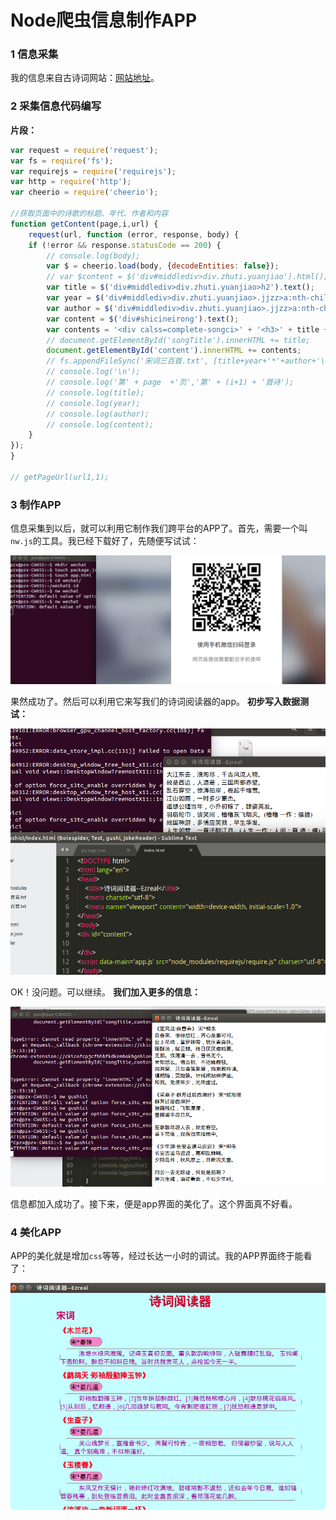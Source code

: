 # Node爬虫信息制作APP

### 1 信息采集
我的信息来自古诗词网站：[网站地址](http://www.shicimingju.com/shicimark/songcisanbaishou_1.html)。

### 2 采集信息代码编写
**片段：**
```JavaScript
var request = require('request');
var fs = require('fs');
var requirejs = require('requirejs');
var http = require('http');
var cheerio = require('cheerio');

//获取页面中的诗歌的标题、年代、作者和内容
function getContent(page,i,url) {
    request(url, function (error, response, body) {
    if (!error && response.statusCode == 200) {
        // console.log(body);
        var $ = cheerio.load(body, {decodeEntities: false});
        // var $content = $('div#middlediv>div.zhuti.yuanjiao').html();
        var title = $('div#middlediv>div.zhuti.yuanjiao>h2').text();
        var year = $('div#middlediv>div.zhuti.yuanjiao>.jjzz>a:nth-child(1)').text();
        var author = $('div#middlediv>div.zhuti.yuanjiao>.jjzz>a:nth-child(2)').text();
        var content = $('div#shicineirong').text();
        var contents = '<div calss=complete-songci>' + '<h3>' + title + '</h3>' + '<div class=year-author>' + year + '*' + author + '</div>' + '<div class=songci><p>' + content + '</p></div>' + '</div>';
        // document.getElementById('songTitle').innerHTML += title;
        document.getElementById('content').innerHTML += contents;
        // fs.appendFileSync('宋词三百首.txt', [title+year+'*'+author+'\n'+content+'\n'+'\n']);
        // console.log('\n');
        // console.log('第' + page  +'页','第' + (i+1) + '首诗');
        // console.log(title);
        // console.log(year);
        // console.log(author);
        // console.log(content);
    }
});
}

// getPageUrl(url1,1);
```

### 3 制作APP
信息采集到以后，就可以利用它制作我们跨平台的APP了。首先，需要一个叫`nw.js`的工具。我已经下载好了，先随便写试试：

![](img/001.png)

果然成功了。然后可以利用它来写我们的诗词阅读器的app。
**初步写入数据测试：**

![](img/002.png)

OK！没问题。可以继续。
**我们加入更多的信息：**

![](img/003.png)

信息都加入成功了。接下来，便是app界面的美化了。这个界面真不好看。

### 4 美化APP
APP的美化就是增加`css`等等，经过长达一小时的调试。我的APP界面终于能看了：

![](img/004.png)